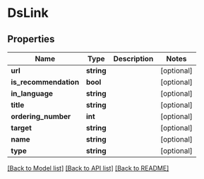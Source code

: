 # DsLink

## Properties
Name | Type | Description | Notes
------------ | ------------- | ------------- | -------------
**url** | **string** |  | [optional] 
**is_recommendation** | **bool** |  | [optional] 
**in_language** | **string** |  | [optional] 
**title** | **string** |  | [optional] 
**ordering_number** | **int** |  | [optional] 
**target** | **string** |  | [optional] 
**name** | **string** |  | [optional] 
**type** | **string** |  | [optional] 

[[Back to Model list]](../../README.md#documentation-for-models) [[Back to API list]](../../README.md#documentation-for-api-endpoints) [[Back to README]](../../README.md)

